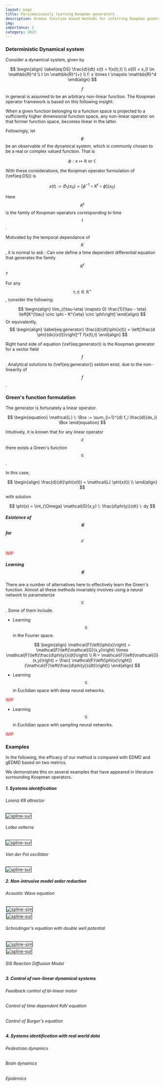```yaml
---
layout: page
title: Parsimoniuously learning Koopman generators
description: Greens function based methods for inferring Koopman generators.
img:
importance: 1
category: 2023
---
```


### Deterministic Dynamical system

Consider a dynamical system, given by

$$
\begin{align}
    \label{eq:DS}
    \frac{d}{dt} x(t) = f(x(t),t) \\ 
    x(0) = x_0 \in \mathbb{R}^d \\ 
    t \in \mathbb{R}^{+} \\ 
    f: x \times t \mapsto \mathbb{R}^d
\end{align}
$$

$$f$$ in general is assumed to be an arbitrary non-linear function. The Koopman operator framework is based on this following insight:

<div class="alert alert-block alert-info">
    When a given function belonging to a function space is projected to a sufficiently higher dimensional function space, any non-linear operator on that former function space, becomes linear in the latter.
</div>

Followingly, let $$\phi$$ be an observable of the dynamical system, which is commonly chosen to be a real or complex valued function. That is

$$
\begin{equation}
    \phi : x \mapsto \mathbb{R} \textrm{ or } \mathbb{C}
\end{equation}
$$

With these considerations, the Koopman operator formulation of (\ref{eq:DS}) is

$$
\begin{equation}
    x(t) := \Phi_t (x_0)  = [\phi^{-1} \circ K^t \circ \phi](x_0)
\end{equation}
$$

Here $$K^t$$ is the family of Koopman operators corresponding to time $$t$$. 

Motivated by the temporal dependance of $$K$$, it is normal to ask : Can one define a time dependent differential equation that generates the family $$K^t$$?

For any $$\tau, \eta \in \mathbb{R}^{+}$$, consider the following:

$$
\begin{align}
    \lim_{(\tau-\eta) \mapsto 0} \frac{1}{\tau - \eta} \left[K^{\tau} \circ \phi - K^{\eta} \circ \phi\right]
\end{align}
$$
Or equivalently,
$$
\begin{align}
    \label{eq:generator}
    \frac{d}{dt}\phi(x(t)) =  \left[\frac{d \phi}{dx}(x(t))\right]^T f(x(t),t)
\end{align}
$$ 

Right hand side of equation (\ref{eq:generator}) is the Koopman generator for a vector field $$f$$. Analytical solutions to (\ref{eq:generator}) seldom exist, due to the non-linearity of $$f$$.

### Green's function formulation

The generator is fortunately a linear operator.

$$
\begin{equation}
    \mathcal{L} \: \Box := \sum_{i=1}^{d} f_i \frac{d}{dx_i} \Box  
\end{equation}
$$

Intuitively, it is known that for any linear operator $$\mathcal{L}$$ there exists a Green's function $$\mathcal{G}$$. 

In this case,

$$
\begin{align}
    \frac{d}{dt}\phi(x(t)) = \mathcal{L} \phi(x(t)) \\ 
\end{align}
$$

with solution

$$
    \phi(x) = \int_{\Omega} \mathcal{G}(x,y) \: \frac{d\phi(y)}{dt} \: dy
$$

##### Existence of $$\mathcal{G}$$ for $$\mathcal{L}$$
<span style="color:red"> WIP </span>


##### Learning $$\mathcal{G}$$
There are a number of alternatives here to effectively learn the Green's function. Almost all these methods invariably involves using a neural network to parameterize $$\mathcal{G}$$. Some of them include.

- Learning $$\mathcal{G}$$ in the Fourier space.

$$
\begin{align}
    \mathcal{F}\left(\phi(x)\right) = \mathcal{F}\left(\mathcal{G}(x,y)\right) \times \mathcal{F}\left(\frac{d\phi(y)}{dt}\right) \\ 
    R:= \mathcal{F}\left(\mathcal{G}(x,y)\right) =  \frac{ \mathcal{F}\left(\phi(x)\right)}{\mathcal{F}\left(\frac{d\phi(y)}{dt}\right)}
\end{align}
$$


- Learning $$\mathcal{G}$$ in Euclidian space with deep neural networks.

<span style="color:red"> WIP </span>


- Learning $$\mathcal{G}$$ in Euclidian space with sampling neural networks.


<span style="color:red"> WIP </span>

### Examples

In the following, the efficacy of our method is compared  with EDMD and gEDMD based on two metrics.



We demonstrate this on several examples that have appeared in literature surrounding Koopman operators.

##### 1. Systems identification

###### Lorenz 69 attractor
<img style="border:1px solid black;" src="/assets/pKoopman/lorenz.svg" alt="spline-sur" style="width:75%">

###### Lotka volterra
<img style="border:1px solid black;" src="/assets/pKoopman/lotka.svg" alt="spline-sur" style="width:75%">

###### Van der Pol oscillator
<img style="border:1px solid black;" src="/assets/pKoopman/vanderpol.svg" alt="spline-sur" style="width:75%">

##### 2. Non-intrusive model order reduction

<style>
    .column {
  float: left;
  width: 50.00%;
  margin : 0 0 0px 0px;
  padding: 2px;
}

/* Clear floats after image containers */
.row::after {
  content: "";
  clear: both;
  display: table;
}
</style>


###### Acoustic Wave equation

 <div class="row">
  <div class="column">
    <img style="border:1px solid black;" src="/assets/pKoopman/wave.gif" alt="spline-sim" style="width:100%">
  </div>
  <div class="column">
    <img style="border:1px solid black;" src="/assets/pKoopman/contour_wave.svg" alt="spline-sur" style="width:100%">
  </div>
</div> 



###### Schrodinger's equation with double well potential

 <div class="row">
  <div class="column">
    <img style="border:1px solid black;" src="/assets/pKoopman/SE_implicit.gif" alt="spline-sim" style="width:100%">
  </div>
  <div class="column">
    <img style="border:1px solid black;" src="/assets/pKoopman/contour_SE.svg" alt="spline-sur" style="width:100%">
  </div>
</div> 


###### SIS Reaction Diffusion Model


##### 3. Control of non-linear dynamical systems

###### Feedback control of bi-linear motor

###### Control of time dependent KdV equation

###### Control of Burger's equation


##### 4. Systems identification with real world data

###### Pedestrian dynamics

###### Brain dynamics

###### Epidemics 